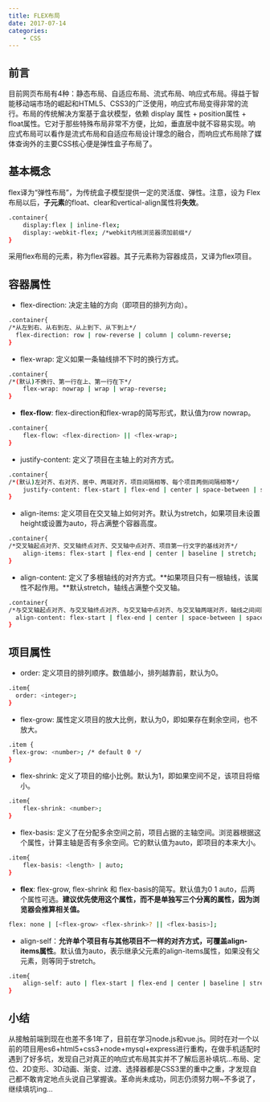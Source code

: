 ```yaml
---
title: FLEX布局
date: 2017-07-14
categories:
	- CSS
---
```

## 前言
目前网页布局有4种：静态布局、自适应布局、流式布局、响应式布局。得益于智能移动端市场的崛起和HTML5、CSS3的广泛使用，响应式布局变得非常的流行。布局的传统解决方案基于盒状模型，依赖 display 属性 + position属性 + float属性。它对于那些特殊布局非常不方便，比如，垂直居中就不容易实现。响应式布局可以看作是流式布局和自适应布局设计理念的融合，而响应式布局除了媒体查询外的主要CSS核心便是弹性盒子布局了。
## 基本概念
flex译为“弹性布局”，为传统盒子模型提供一定的灵活度、弹性。注意，设为 Flex 布局以后，**子元素**的float、clear和vertical-align属性将**失效**。
``` bash
.container{
	display:flex | inline-flex;
	display:-webkit-flex; /*webkit内核浏览器须加前缀*/
}
```
采用flex布局的元素，称为flex容器。其子元素称为容器成员，又译为flex项目。
## 容器属性
- flex-direction: 决定主轴的方向（即项目的排列方向）。
``` bash
.container{
/*从左到右、从右到左、从上到下、从下到上*/
  flex-direction: row | row-reverse | column | column-reverse;
}
```
- flex-wrap: 定义如果一条轴线排不下时的换行方式。
``` bash
.container{
/*(默认)不换行、第一行在上、第一行在下*/
	flex-wrap: nowrap | wrap | wrap-reverse;
}
```
- **flex-flow**: flex-direction和flex-wrap的简写形式，默认值为row nowrap。
``` bash
.container{
	flex-flow: <flex-direction> || <flex-wrap>;
}
```
- justify-content: 定义了项目在主轴上的对齐方式。
``` bash
.container{
/*(默认)左对齐、右对齐、居中、两端对齐，项目间隔相等、每个项目两侧间隔相等*/
	justify-content: flex-start | flex-end | center | space-between | space-around;
}
```
- align-items: 定义项目在交叉轴上如何对齐。默认为stretch，如果项目未设置height或设置为auto，将占满整个容器高度。
``` bash
.container{
/*交叉轴起点对齐、交叉轴终点对齐、交叉轴中点对齐、项目第一行文字的基线对齐*/
	align-items: flex-start | flex-end | center | baseline | stretch;
}
```
- align-content: 定义了多根轴线的对齐方式。**如果项目只有一根轴线，该属性不起作用。**默认stretch，轴线占满整个交叉轴。
``` bash
.container{
/*与交叉轴起点对齐、与交叉轴终点对齐、与交叉轴中点对齐、与交叉轴两端对齐，轴线之间间隔平均分布、每根轴线两侧间隔相等。*/
  align-content: flex-start | flex-end | center | space-between | space-around | stretch;
}
```
## 项目属性
- order: 定义项目的排列顺序。数值越小，排列越靠前，默认为0。
``` bash
.item{
  order: <integer>;
}
```
- flex-grow: 属性定义项目的放大比例，默认为0，即如果存在剩余空间，也不放大。
``` bash
.item {
 flex-grow: <number>; /* default 0 */
}
```
- flex-shrink: 定义了项目的缩小比例。默认为1，即如果空间不足，该项目将缩小。
``` bash
.item{
	flex-shrink: <number>;
}
```
- flex-basis: 定义了在分配多余空间之前，项目占据的主轴空间。浏览器根据这个属性，计算主轴是否有多余空间。它的默认值为auto，即项目的本来大小。
``` bash
.item{
	flex-basis: <length> | auto;
}
```
- **flex**: flex-grow, flex-shrink 和 flex-basis的简写。默认值为0 1 auto，后两个属性可选。**建议优先使用这个属性，而不是单独写三个分离的属性，因为浏览器会推算相关值。**
``` bash
flex: none | [<flex-grow> <flex-shrink>? || <flex-basis>];
```
- align-self：**允许单个项目有与其他项目不一样的对齐方式，可覆盖align-items属性**。默认值为auto，表示继承父元素的align-items属性，如果没有父元素，则等同于stretch。
``` bash
.item{
	align-self: auto | flex-start | flex-end | center | baseline | stretch;
}
```
## 小结
从接触前端到现在也差不多1年了，目前在学习node.js和vue.js。同时在对一个以前的项目用es6+html5+css3+node+mysql+express进行重构，在做手机适配时遇到了好多坑，发现自己对真正的响应式布局其实并不了解后恶补填坑...布局、定位、2D变形、3D动画、渐变、过渡、选择器都是CSS3里的重中之重，才发现自己都不敢肯定地点头说自己掌握诶。革命尚未成功，同志仍须努力啊~不多说了，继续填坑ing...